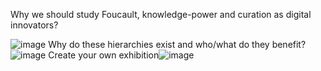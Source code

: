 
Why we should study Foucault, knowledge-power and curation as digital innovators?








![image](https://user-images.githubusercontent.com/115738497/217893962-ef18d71a-c6ad-42c3-b21b-aa9687f7d988.png)
Why do these hierarchies exist and who/what do they benefit?![image](https://user-images.githubusercontent.com/115738497/217894989-ea364acc-6c06-46d9-9292-43bd0912ed69.png)
Create your own exhibition![image](https://user-images.githubusercontent.com/115738497/217895488-c931cbda-98f8-4961-ac22-b9f36779a48d.png)
